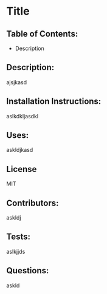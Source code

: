 # Title
   ## Table of Contents: 
   * Description

   ## Description: 
   ajsjkasd
   ## Installation Instructions: 
   aslkdkljasdkl
   ## Uses: 
   askldjkasd
   ## License
   MIT
   ## Contributors: 
   askldj
   ## Tests: 
   aslkjjds
   ## Questions: 
   askld